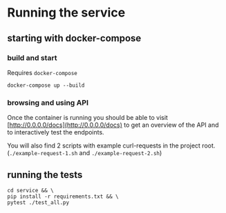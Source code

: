 # Running the service

## starting with docker-compose

### build and start
Requires `docker-compose`

```
docker-compose up --build
```

### browsing and using API
Once the container is running you should be able to visit [http://0.0.0.0/docs](http://0.0.0.0/docs) to get an overview of the API and to interactively test the endpoints.

You will also find 2 scripts with example curl-requests in the project root. (`./example-request-1.sh` and `./example-request-2.sh`)

## running the tests
```
cd service && \
pip install -r requirements.txt && \
pytest ./test_all.py
```

